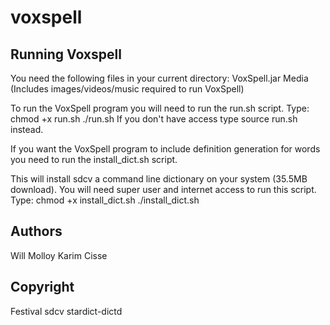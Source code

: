 # voxspell

Running Voxspell
----------------

You need the following files in your current directory:
	VoxSpell.jar 
	Media (Includes images/videos/music required to run VoxSpell)


To run the VoxSpell program you will need to run the run.sh script. Type:
	chmod +x run.sh
	./run.sh
If you don't have access type source run.sh instead.

	
If you want the VoxSpell program to include definition generation for words 
you need to run the install_dict.sh script. 

This will install sdcv a command line dictionary on your system (35.5MB download).
You will need super user and internet access to run this script. Type:
	chmod +x install_dict.sh
	./install_dict.sh




Authors
-------
Will Molloy
Karim Cisse


Copyright
---------
Festival
sdcv
stardict-dictd

